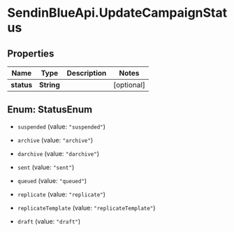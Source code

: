# SendinBlueApi.UpdateCampaignStatus

## Properties
Name | Type | Description | Notes
------------ | ------------- | ------------- | -------------
**status** | **String** |  | [optional] 


<a name="StatusEnum"></a>
## Enum: StatusEnum


* `suspended` (value: `"suspended"`)

* `archive` (value: `"archive"`)

* `darchive` (value: `"darchive"`)

* `sent` (value: `"sent"`)

* `queued` (value: `"queued"`)

* `replicate` (value: `"replicate"`)

* `replicateTemplate` (value: `"replicateTemplate"`)

* `draft` (value: `"draft"`)




